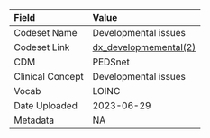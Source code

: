 |Field            |Value                      |
|:----------------|:--------------------------|
|Codeset Name     |Developmental issues       |
|Codeset Link     |[dx_developmemental(2)](https://github.com/PEDSnet/Variable-Dictionary/blob/main/conditions/dx_developmemental(2).csv)|
|CDM              |PEDSnet                    |
|Clinical Concept |Developmental issues       |
|Vocab            |LOINC                      |
|Date Uploaded    |2023-06-29                 |
|Metadata         |NA                         |

